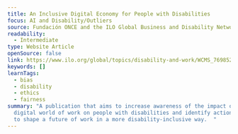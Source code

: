 ```yaml
---
title: An Inclusive Digital Economy for People with Disabilities
focus: AI and Disability/Outliers
source: Fundación ONCE and the ILO Global Business and Disability Network
readability:
  - Intermediate
type: Website Article
openSource: false
link: https://www.ilo.org/global/topics/disability-and-work/WCMS_769852/lang--en/index.htm
keywords: []
learnTags:
  - bias
  - disability
  - ethics
  - fairness
summary: "A publication that aims to increase awareness of the impact of a
  digital world of work on people with disabilities and identify actions needed
  to shape a future of work in a more disability-inclusive way.  "
---
```

